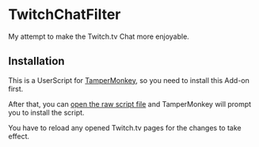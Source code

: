 # TwitchChatFilter
My attempt to make the Twitch.tv Chat more enjoyable.

## Installation

This is a UserScript for [TamperMonkey](https://www.tampermonkey.net/), so you need to install this Add-on first.

After that, you can [open the raw script file](https://github.com/SapuSeven/TwitchChatFilter/raw/main/TwitchChatFilter.user.js) and TamperMonkey will prompt you to install the script.

You have to reload any opened Twitch.tv pages for the changes to take effect.
